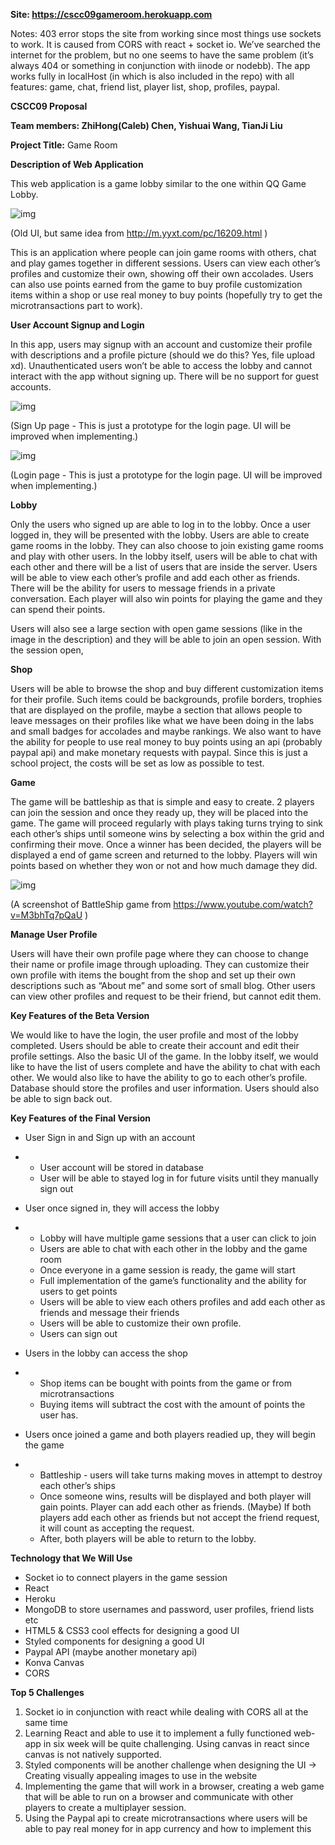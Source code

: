 **Site: https://cscc09gameroom.herokuapp.com**

Notes: 403 error stops the site from working since most things use sockets to work. It is caused from CORS with react + socket io. We’ve searched the internet for the problem, but no one seems to have the same problem (it’s always 404 or something in conjunction with iinode or nodebb). The app works fully in localHost (in which is also included in the repo) with all features: game, chat, friend list, player list, shop, profiles, paypal.

**CSCC09 Proposal**

**Team members: ZhiHong(Caleb) Chen, Yishuai Wang, TianJi Liu**

**Project Title:** Game Room

**Description of Web Application**

This web application is a game lobby similar to the one within QQ Game Lobby.

![img](https://lh3.googleusercontent.com/5zzZukS1WyyLJXVpQ2E3kh0FIb5Jm-NIPbjqsp9fOt4vpu-Sy0ETWx75JaxELEoc9cVb9Et-3_f0JJtMgDZZnOEGTKeJDUxG26v3WKgMNuogo_oLed5fLbD2M4Gbmj7mP7McYN7_)

(Old UI, but same idea from <http://m.yyxt.com/pc/16209.html> )

This is an application where people can join game rooms with others, chat and play games together in different sessions. Users can view each other’s profiles and customize their own, showing off their own accolades. Users can also use points earned from the game to buy profile customization items within a shop or use real money to buy points (hopefully try to get the microtransactions part to work). 

**User Account Signup and Login**

In this app, users may signup with an account and customize their profile with descriptions and a profile picture (should we do this?  Yes, file upload xd). Unauthenticated users won’t be able to access the lobby and cannot interact with the app without signing up. There will be no support for guest accounts.

![img](https://lh6.googleusercontent.com/g6I8r1_I00V6it_z636x4padAoHqt_PeyZJM_qJwpx1eVcwdYM34JJkk9zR00bofL5USGw339KATlb23SOliSF1ifnwww4ZyLGG9EkZzTFFDXllfQ_s_aL-6tJU8JvgebR-fYbE4)

(Sign Up page - This is just a prototype for the login page. UI will be improved when implementing.)

![img](https://lh5.googleusercontent.com/RAWFTnAhWK2ii_f2a6QmtyA-VUU7YdTQsuLPqaCNTdyQOx8QbqfjA13Mx4ZBmz8eGq2XDbgVj8cdqGp-kF-cwKc6O-WMLHVVVPN3QNMxQg42oPEkQH7WbESCqqMshO6hYKj1Fjpw)

(Login page - This is just a prototype for the login page. UI will be improved when implementing.)

**Lobby**

Only the users who signed up are able to log in to the lobby. Once a user logged in, they will be presented with the lobby. Users are able to create game rooms in the lobby. They can also choose to join existing game rooms and play with other users. In the lobby itself, users will be able to chat with each other and there will be a list of users that are inside the server. Users will be able to view each other’s profile and add each other as friends. There will be the ability for users to message friends in a private conversation. Each player will also win points for playing the game and they can spend their points.

Users will also see a large section with open game sessions (like in the image in the description) and they will be able to join an open session. With the session open, 

**Shop**

Users will be able to browse the shop and buy different customization items for their profile. Such items could be backgrounds, profile borders, trophies that are displayed on the profile, maybe a section that allows people to leave messages on their profiles like what we have been doing in the labs and small badges for accolades and maybe rankings. We also want to have the ability for people to use real money to buy points using an api (probably paypal api) and make monetary requests with paypal. Since this is just a school project, the costs will be set as low as possible to test. 

**Game**

The game will be battleship as that is simple and easy to create. 2 players can join the session and once they ready up, they will be placed into the game. The game will proceed regularly with plays taking turns trying to sink each other’s ships until someone wins by selecting a box within the grid and confirming their move. Once a winner has been decided, the players will be displayed a end of game screen and returned to the lobby. Players will win points based on whether they won or not and how much damage they did.

![img](https://lh5.googleusercontent.com/i73IgQsPXlYnPf8LBgU5O2HKu-fTHFsz6i_SNwdHsQ7-S2jAFEz_xXPEDBQGrmF3rb14bu2OiG1kvixMWysiHhCqJMPbK11yJAUwfaxvjUwLXcHUNngOVa82ZihD6Wakusk8HmIk)

(A screenshot of BattleShip game from <https://www.youtube.com/watch?v=M3bhTq7pQaU> )

**Manage User Profile**

Users will have their own profile page where they can choose to change their name or profile image through uploading. They can customize their own profile with items the bought from the shop and set up their own descriptions such as “About me” and some sort of small blog. Other users can view other profiles and request to be their friend, but cannot edit them. 

**Key Features of the Beta Version**

We would like to have the login, the user profile and most of the lobby completed. Users should be able to create their account and edit their profile settings. Also the basic UI of the game. In the lobby itself, we would like to have the list of users complete and have the ability to chat with each other. We would also like to have the ability to go to each other’s profile. Database should store the profiles and user information. Users should also be able to sign back out. 

**Key Features of the Final Version**

- User Sign in and Sign up with an account

- - User account will be stored in database
  - User will be able to stayed log in for future visits until they manually sign out

- User once signed in, they will access the lobby

- - Lobby will have multiple game sessions that a user can click to join
  - Users are able to chat with each other in the lobby and the game room
  - Once everyone in a game session is ready, the game will start
  - Full implementation of the game’s functionality and the ability for users to get points
  - Users will be able to view each others profiles and add each other as friends and message their friends
  - Users will be able to customize their own profile. 
  - Users can sign out

- Users in the lobby can access the shop

- - Shop items can be bought with points from the game or from microtransactions
  - Buying items will subtract the cost with the amount of points the user has.

- Users once joined a game and both players readied up, they will begin the game

- - Battleship - users will take turns making moves in attempt to destroy each other’s ships
  - Once someone wins, results will be displayed and both player will gain points. Player can add each other as friends. (Maybe) If both players add each other as friends but not accept the friend request, it will count as accepting the request. 
  - After, both players will be able to return to the lobby.

**Technology that We Will Use**

- Socket io to connect players in the game session 
- React
- Heroku
- MongoDB to store usernames and password, user profiles, friend lists etc
- HTML5 & CSS3 cool effects for designing a good UI
- Styled components for designing a good UI
- Paypal API (maybe another monetary api)
- Konva Canvas
- CORS

**Top 5 Challenges**

1. Socket io in conjunction with react while dealing with CORS all at the same time
2. Learning React and able to use it to implement a fully functioned web-app in six week will be quite challenging. Using canvas in react since canvas is not natively supported.
3. Styled components will be another challenge when designing the UI -> Creating visually appealing images to use in the website
4. Implementing the game that will work in a browser, creating a web game that will be able to run on a browser and communicate with other players to create a multiplayer session.
5. Using the Paypal api to create microtransactions where users will be able to pay real money for in app currency and how to implement this